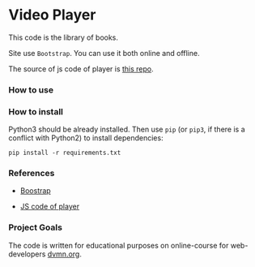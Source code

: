 # Video Player

This code is the library of books. 

Site use `Bootstrap`. You can use it both online and offline.

The source of js code of player is [this repo](https://github.com/devmanorg/video-player-jslib).
    
### How to use

### How to install

Python3 should be already installed. 
Then use `pip` (or `pip3`, if there is a conflict with Python2) to install dependencies:
```
pip install -r requirements.txt
```

### References

- [Boostrap](https://getbootstrap.com/)

- [JS code of player](https://github.com/devmanorg/video-player-jslib)

### Project Goals

The code is written for educational purposes on online-course for web-developers [dvmn.org](https://dvmn.org/).